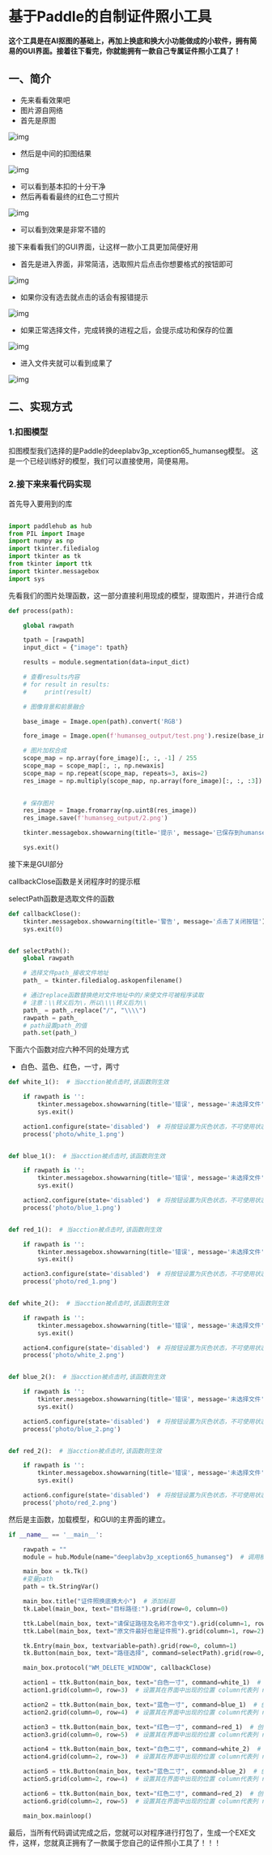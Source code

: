 # 基于Paddle的自制证件照小工具

**这个工具是在AI抠图的基础上，再加上换底和换大小功能做成的小软件，拥有简易的GUI界面。接着往下看完，你就能拥有一款自己专属证件照小工具了！**

## 一、简介

- 先来看看效果吧
- 图片源自网络
- 首先是原图

![img](https://ai-studio-static-online.cdn.bcebos.com/6c717429b23c4339b029c4f4461a28ace7e471123e58424ba8c79a4748dc7c93)

- 然后是中间的扣图结果

![img](https://ai-studio-static-online.cdn.bcebos.com/2b03c818033844ddbff511f5200582da4f37f545a2f5421687aa23231915acdd)

- 可以看到基本扣的十分干净
- 然后再看看最终的红色二寸照片

![img](https://ai-studio-static-online.cdn.bcebos.com/37833b8bd0184752a1c9c6d4f2cdfce3b9b908edabd84b11a6d19babc301e196)

- 可以看到效果是非常不错的

接下来看看我们的GUI界面，让这样一款小工具更加简便好用

- 首先是进入界面，非常简洁，选取照片后点击你想要格式的按钮即可

![img](https://ai-studio-static-online.cdn.bcebos.com/5f1cc0de0c45439296ac5b67c77e87b90678f5c3d917477c9c475dc11aff85b1)

- 如果你没有选去就点击的话会有报错提示

![img](https://ai-studio-static-online.cdn.bcebos.com/37a3627b8d554c6b841690a341cf631a81273c4848d64431a532b373b43314af)

- 如果正常选择文件，完成转换的进程之后，会提示成功和保存的位置

![img](https://ai-studio-static-online.cdn.bcebos.com/53fb67cb3e464177b90ee4a83b9d20ce53bf80d88dda43ffb992cbc224196e45)

- 进入文件夹就可以看到成果了

![img](https://ai-studio-static-online.cdn.bcebos.com/b6089933b96c4d108032517b9f9ef5a7bcf273ec2c59417c99c92ff1695303e4)

##  二、实现方式

### 1.扣图模型

扣图模型我们选择的是Paddle的deeplabv3p_xception65_humanseg模型。 这是一个已经训练好的模型，我们可以直接使用，简便易用。

### 2.接下来来看代码实现

首先导入要用到的库

```python

import paddlehub as hub
from PIL import Image
import numpy as np
import tkinter.filedialog
import tkinter as tk
from tkinter import ttk
import tkinter.messagebox
import sys
```

先看我们的图片处理函数，这一部分直接利用现成的模型，提取图片，并进行合成

```python
def process(path):

    global rawpath

    tpath = [rawpath]
    input_dict = {"image": tpath}

    results = module.segmentation(data=input_dict)

    # 查看results内容
    # for result in results:
    #     print(result)

    # 图像背景和前景融合

    base_image = Image.open(path).convert('RGB')

    fore_image = Image.open(f'humanseg_output/test.png').resize(base_image.size)

    # 图片加权合成
    scope_map = np.array(fore_image)[:, :, -1] / 255
    scope_map = scope_map[:, :, np.newaxis]
    scope_map = np.repeat(scope_map, repeats=3, axis=2)
    res_image = np.multiply(scope_map, np.array(fore_image)[:, :, :3]) + np.multiply((1 - scope_map),
                                                                                     np.array(base_image))

    # 保存图片
    res_image = Image.fromarray(np.uint8(res_image))
    res_image.save(f'humanseg_output/2.png')

    tkinter.messagebox.showwarning(title='提示', message='已保存到humanseg_output文件夹')

    sys.exit()
```



接下来是GUI部分

callbackClose函数是关闭程序时的提示框

selectPath函数是选取文件的函数

```python
def callbackClose():
    tkinter.messagebox.showwarning(title='警告', message='点击了关闭按钮')
    sys.exit(0)


def selectPath():
    global rawpath

    # 选择文件path_接收文件地址
    path_ = tkinter.filedialog.askopenfilename()

    # 通过replace函数替换绝对文件地址中的/来使文件可被程序读取
    # 注意：\\转义后为\，所以\\\\转义后为\\
    path_ = path_.replace("/", "\\\\")
    rawpath = path_
    # path设置path_的值
    path.set(path_)

```



下面六个函数对应六种不同的处理方式

- 白色、蓝色、红色，一寸，两寸

```python
def white_1():  # 当acction被点击时,该函数则生效

    if rawpath is '':
        tkinter.messagebox.showwarning(title='错误', message='未选择文件')
        sys.exit()

    action1.configure(state='disabled')  # 将按钮设置为灰色状态，不可使用状态
    process('photo/white_1.png')


def blue_1():  # 当acction被点击时,该函数则生效

    if rawpath is '':
        tkinter.messagebox.showwarning(title='错误', message='未选择文件')
        sys.exit()

    action2.configure(state='disabled')  # 将按钮设置为灰色状态，不可使用状态
    process('photo/blue_1.png')


def red_1():  # 当acction被点击时,该函数则生效

    if rawpath is '':
        tkinter.messagebox.showwarning(title='错误', message='未选择文件')
        sys.exit()

    action3.configure(state='disabled')  # 将按钮设置为灰色状态，不可使用状态
    process('photo/red_1.png')


def white_2():  # 当acction被点击时,该函数则生效

    if rawpath is '':
        tkinter.messagebox.showwarning(title='错误', message='未选择文件')
        sys.exit()

    action4.configure(state='disabled')  # 将按钮设置为灰色状态，不可使用状态
    process('photo/white_2.png')


def blue_2():  # 当acction被点击时,该函数则生效

    if rawpath is '':
        tkinter.messagebox.showwarning(title='错误', message='未选择文件')
        sys.exit()

    action5.configure(state='disabled')  # 将按钮设置为灰色状态，不可使用状态
    process('photo/blue_2.png')


def red_2():  # 当acction被点击时,该函数则生效

    if rawpath is '':
        tkinter.messagebox.showwarning(title='错误', message='未选择文件')
        sys.exit()

    action6.configure(state='disabled')  # 将按钮设置为灰色状态，不可使用状态
    process('photo/red_2.png')
```

然后是主函数，加载模型，和GUI的主界面的建立。

```python
if __name__ == '__main__':

    rawpath = ""
    module = hub.Module(name="deeplabv3p_xception65_humanseg")  # 调用模型, version='1.0.0'

    main_box = tk.Tk()
    #变量path
    path = tk.StringVar()

    main_box.title("证件照换底换大小")  # 添加标题
    tk.Label(main_box, text="目标路径:").grid(row=0, column=0)

    ttk.Label(main_box, text="请保证路径及名称不含中文").grid(column=1, row=1)
    ttk.Label(main_box, text="原文件最好也是证件照").grid(column=1, row=2)

    tk.Entry(main_box, textvariable=path).grid(row=0, column=1)
    tk.Button(main_box, text="路径选择", command=selectPath).grid(row=0, column=2)

    main_box.protocol("WM_DELETE_WINDOW", callbackClose)

    action1 = ttk.Button(main_box, text="白色一寸", command=white_1)  # 创建一个按钮, text：显示按钮上面显示的文字, command：当这个按钮被点击之后会调用command函数
    action1.grid(column=0, row=3)  # 设置其在界面中出现的位置 column代表列 row 代表行

    action2 = ttk.Button(main_box, text="蓝色一寸", command=blue_1)  # 创建一个按钮, text：显示按钮上面显示的文字, command：当这个按钮被点击之后会调用command函数
    action2.grid(column=0, row=4)  # 设置其在界面中出现的位置 column代表列 row 代表行

    action3 = ttk.Button(main_box, text="红色一寸", command=red_1)  # 创建一个按钮, text：显示按钮上面显示的文字, command：当这个按钮被点击之后会调用command函数
    action3.grid(column=0, row=5)  # 设置其在界面中出现的位置 column代表列 row 代表行

    action4 = ttk.Button(main_box, text="白色二寸", command=white_2)  # 创建一个按钮, text：显示按钮上面显示的文字, command：当这个按钮被点击之后会调用command函数
    action4.grid(column=2, row=3)  # 设置其在界面中出现的位置 column代表列 row 代表行

    action5 = ttk.Button(main_box, text="蓝色二寸", command=blue_2)  # 创建一个按钮, text：显示按钮上面显示的文字, command：当这个按钮被点击之后会调用command函数
    action5.grid(column=2, row=4)  # 设置其在界面中出现的位置 column代表列 row 代表行

    action6 = ttk.Button(main_box, text="红色二寸", command=red_2)  # 创建一个按钮, text：显示按钮上面显示的文字, command：当这个按钮被点击之后会调用command函数
    action6.grid(column=2, row=5)  # 设置其在界面中出现的位置 column代表列 row 代表行

    main_box.mainloop()
```



最后，当所有代码调试完成之后，您就可以对程序进行打包了，生成一个EXE文件，这样，您就真正拥有了一款属于您自己的证件照小工具了！！！